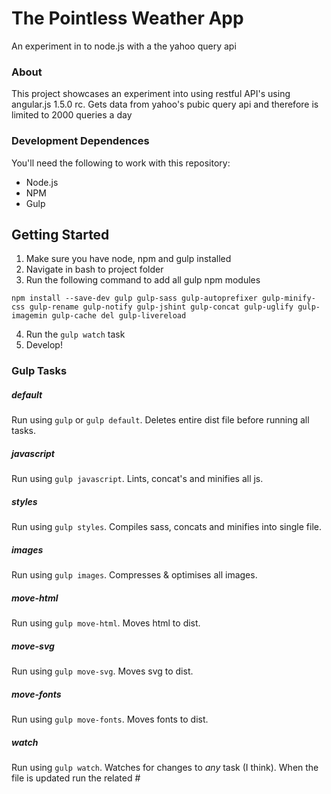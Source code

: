 # The Pointless Weather App
An experiment in to node.js with a the yahoo query api

### About
This project showcases an experiment into using restful API's using angular.js 1.5.0 rc. Gets data from yahoo's pubic query api and therefore is limited to 2000 queries a day

### Development Dependences
You'll need the following to work with this repository:
* Node.js
* NPM
* Gulp

## Getting Started

1. Make sure you have node, npm and gulp installed
2. Navigate in bash to project folder
3. Run the following command to add all gulp npm modules
  ```shell
  npm install --save-dev gulp gulp-sass gulp-autoprefixer gulp-minify-css gulp-rename gulp-notify gulp-jshint gulp-concat gulp-uglify gulp-imagemin gulp-cache del gulp-livereload
  ```
4. Run the `gulp watch` task
5. Develop!

### Gulp Tasks

##### default
Run using `gulp` or `gulp default`. Deletes entire dist file before running all tasks.
##### javascript
Run using `gulp javascript`. Lints, concat's and minifies all js.
##### styles
Run using `gulp styles`. Compiles sass, concats and minifies into single file.
##### images
Run using `gulp images`. Compresses & optimises all images.
##### move-html
Run using `gulp move-html`. Moves html to dist.
##### move-svg
Run using `gulp move-svg`. Moves svg to dist.
##### move-fonts
Run using `gulp move-fonts`. Moves fonts to dist.
##### watch
Run using `gulp watch`. Watches for changes to *any* task (I think). When the file is updated run the related #

